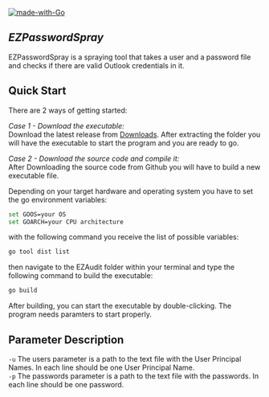 [![made-with-Go](https://img.shields.io/badge/Made%20with-Go-1f425f.svg)](http://golang.org)

## _EZPasswordSpray_

EZPasswordSpray is a spraying tool that takes a user and a password file and checks if there are valid Outlook credentials in it.

## Quick Start
There are 2 ways of getting started:

*Case 1 - Download the executable:*\
Download the latest release from [Downloads]. After extracting the folder you will have the executable to start the program and you are ready to go. 

*Case 2 - Download the source code and compile it:*\
After Downloading the source code from Github you will have to build a new executable file.

Depending on your target hardware and operating system you have to set the go environment variables:
```sh
set GOOS=your OS
set GOARCH=your CPU architecture
```

with the following command you receive the list of possible variables:
```sh
go tool dist list
```

then navigate to the EZAudit folder within your terminal and type the following command to build the executable:
```sh
go build
```

After building, you can start the executable by double-clicking. The program needs paramters to start properly.

## Parameter Description

<code>-u</code> The users parameter is a path to the text file with the User Principal Names. In each line should be one User Principal Name.  
<code>-p</code> The passwords parameter is a path to the text file with the passwords. In each line should be one password.

[Downloads]:https://github.com/NSIDE-ATTACK-LOGIC/EZPasswordSpray/releases/tag/V1.0_Windows
